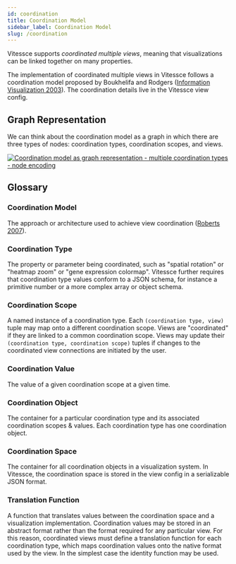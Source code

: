 ```yaml
---
id: coordination
title: Coordination Model
sidebar_label: Coordination Model
slug: /coordination
---
```


Vitessce supports *coordinated multiple views*, meaning that visualizations can be linked together on many properties.

The implementation of coordinated multiple views in Vitessce follows a coordination model proposed by Boukhelifa and Rodgers ([Information Visualization 2003](https://kar.kent.ac.uk/13874/1/cmvev.pdf)). The coordination details live in the Vitessce view config.

## Graph Representation

We can think about the coordination model as a graph in which there are three types of nodes: coordination types, coordination scopes, and views.

[![Coordination model as graph representation - multiple coordination types - node encoding](https://docs.google.com/drawings/d/e/2PACX-1vRdNNkA8lCXj62edJMB7i6dvDxYxlv127sg9ZvtS7fLMCatG5jh3AyD1A6yqnhTFqi5YIft-T1nsBIT/pub?w=800)](https://docs.google.com/drawings/d/1w64tYpHgkxgoUlmYw02HKM6q2GDiz_ev77TZFhqywi4/edit)

## Glossary

### Coordination Model
The approach or architecture used to achieve view coordination ([Roberts 2007](https://kar.kent.ac.uk/14569/1/Coordinated_%26_Multiple.pdf)).

### Coordination Type
The property or parameter being coordinated, such as "spatial rotation" or "heatmap zoom" or "gene expression colormap". Vitessce further requires that coordination type values conform to a JSON schema, for instance a primitive number or a more complex array or object schema.

### Coordination Scope
A named instance of a coordination type. Each `(coordination type, view)` tuple may map onto a different coordination scope. Views are "coordinated" if they are linked to a common coordination scope. Views may update their `(coordination type, coordination scope)` tuples if changes to the coordinated view connections are initiated by the user.

### Coordination Value
The value of a given coordination scope at a given time.

### Coordination Object
The container for a particular coordination type and its associated coordination scopes & values. Each coordination type has one coordination object.

### Coordination Space
The container for all coordination objects in a visualization system.
In Vitessce, the coordination space is stored in the view config in a serializable JSON format.

### Translation Function
A function that translates values between the coordination space and a visualization implementation.
Coordination values may be stored in an abstract format rather than the format required for any particular view. For this reason, coordinated views must define a translation function for each coordination type, which maps coordination values onto the native format used by the view. In the simplest case the identity function may be used.

